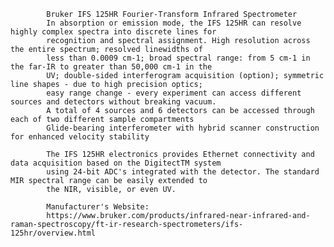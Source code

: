 
            Bruker IFS 125HR Fourier-Transform Infrared Spectrometer
            In absorption or emission mode, the IFS 125HR can resolve highly complex spectra into discrete lines for 
            recognition and spectral assignment. High resolution across the entire spectrum; resolved linewidths of 
            less than 0.0009 cm-1; broad spectral range: from 5 cm-1 in the far-IR to greater than 50,000 cm-1 in the 
            UV; double-sided interferogram acquisition (option); symmetric line shapes - due to high precision optics;
            easy range change - every experiment can access different sources and detectors without breaking vacuum.
            A total of 4 sources and 6 detectors can be accessed through each of two different sample compartments
            Glide-bearing interferometer with hybrid scanner construction for enhanced velocity stability
            
            The IFS 125HR electronics provides Ethernet connectivity and data acquisition based on the DigitectTM system 
            using 24-bit ADC's integrated with the detector. The standard MIR spectral range can be easily extended to 
            the NIR, visible, or even UV.
            
            Manufacturer's Website:
            https://www.bruker.com/products/infrared-near-infrared-and-raman-spectroscopy/ft-ir-research-spectrometers/ifs-125hr/overview.html
        